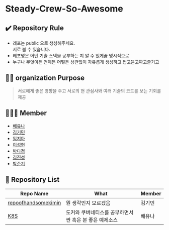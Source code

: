 # Steady-Crew-So-Awesome

## ✔️ Repository Rule  
- 레포는 public 으로 생성해주세요.    
   서로 볼 수 있습니다.   
- 레포명은 어떤 기술 스택을 공부하는 지 알 수 있게끔 명시적으로
- 누구나 무엇이든 언제든 어떻든 상관없이 자유롭게 생성하고 씹고뜯고짜고즐기고 

## 🏳️‍🌈 organization Purpose   
> 서로에게 좋은 영향을 주고 서로의 현 관심사와 여러 기술의 코드를 보는 기회를 제공

## 🧑‍🤝‍🧑 Member
- [배유나](https://github.com/baeyuna97)
- [김기민](https://github.com/handsomekimin)
- [임지아](https://github.com/gajigajia)
- [이성현](https://github.com/maxlee9185)
- [박다정](https://github.com/dydyung)
- [김진성](https://github.com/kimjs2513)
- [박준기](https://github.com/orgs/Steady-Crew-So-Awesome/people/JKPark7764)

## 📂 Repository List 
| Repo Name | What | Member |
|---|---|---| 
| [repoofhandsomekimin](https://github.com/Steady-Crew-So-Awesome/repoofhandsomekimin) | 뭔 생각인지 모르겠음 | 김기민 |
| [K8S](https://github.com/Steady-Crew-So-Awesome/K8S) | 도커와 쿠버네티스를 공부하면서 짠 혹은 본 좋은 예제소스 | 배유나 |
